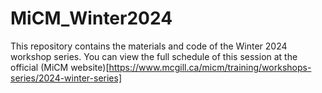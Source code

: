 # MiCM_Winter2024
This repository contains the materials and code of the Winter 2024 workshop series.
You can view the full schedule of this session at the official (MiCM website)[https://www.mcgill.ca/micm/training/workshops-series/2024-winter-series]

